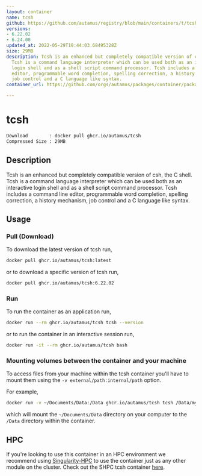 ```yaml
---
layout: container
name: tcsh
github: https://github.com/autamus/registry/blob/main/containers/t/tcsh/spack.yaml
versions:
- 6.22.02
- 6.24.00
updated_at: 2022-05-29T19:44:03.68495328Z
size: 29MB
description: Tcsh is an enhanced but completely compatible version of csh, the C shell.
  Tcsh is a command language interpreter which can be used both as an interactive
  login shell and as a shell script command processor. Tcsh includes a command line
  editor, programmable word completion, spelling correction, a history mechanism,
  job control and a C language like syntax.
container_url: https://github.com/orgs/autamus/packages/container/package/tcsh

---
```

# tcsh
```bash 
Download        : docker pull ghcr.io/autamus/tcsh
Compressed Size : 29MB
```

## Description
Tcsh is an enhanced but completely compatible version of csh, the C shell. Tcsh is a command language interpreter which can be used both as an interactive login shell and as a shell script command processor. Tcsh includes a command line editor, programmable word completion, spelling correction, a history mechanism, job control and a C language like syntax.

## Usage
### Pull (Download)
To download the latest version of tcsh run,

```bash
docker pull ghcr.io/autamus/tcsh:latest
```

or to download a specific version of tcsh run,

```bash
docker pull ghcr.io/autamus/tcsh:6.22.02
```
### Run
To run the container as an application run,
```bash
docker run --rm ghcr.io/autamus/tcsh tcsh --version
```

or to run the container in an interactive session run,
```bash
docker run -it --rm ghcr.io/autamus/tcsh bash
```

### Mounting volumes between the container and your machine
To access files from your machine within the tcsh container you'll have to mount them using the `-v external/path:internal/path` option.

For example,
```bash
docker run -v ~/Documents/Data:/Data ghcr.io/autamus/tcsh tcsh /Data/myData.csv
```
which will mount the `~/Documents/Data` directory on your computer to the `/Data` directory within the container.

## HPC
If you're looking to use this container in an HPC environment we recommend using [Singularity-HPC](https://singularity-hpc.readthedocs.io) to use the container just as any other module on the cluster. Check out the SHPC tcsh container [here](https://singularityhub.github.io/singularity-hpc/r/ghcr.io-autamus-tcsh/).